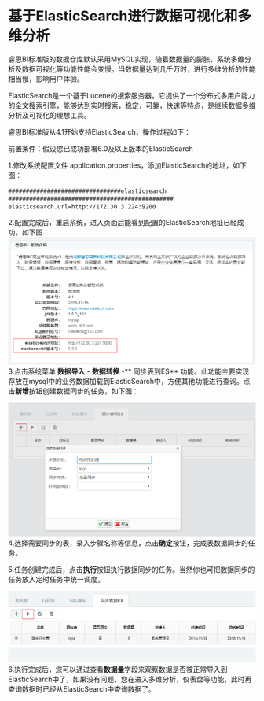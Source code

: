 # 基于ElasticSearch进行数据可视化和多维分析

睿思BI标准版的数据仓库默认采用MySQL实现，随着数据量的膨胀，系统多维分析及数据可视化等功能性能会变慢。当数据量达到几千万时，进行多维分析的性能相当慢，影响用户体验。

ElasticSearch是一个基于Lucene的搜索服务器。它提供了一个分布式多用户能力的全文搜索引擎，能够达到实时搜索，稳定，可靠，快速等特点，是继续数据多维分析及可视化的理想工具。

睿思BI标准版从4.1开始支持ElasticSearch，操作过程如下：

前置条件：假设您已成功部署6.0及以上版本的ElasticSearch

1.修改系统配置文件 application.properties，添加ElasticSearch的地址，如下图：

```
################################elasticsearch ###############################################
elasticsearch.url=http://172.30.3.224:9200
```

2.配置完成后，重启系统，进入页面后能看到配置的ElasticSearch地址已经成功，如下图：![](/assets/import445.png)3.点击系统菜单 **数据导入** - **数据转换** -** 同步表到ES** 功能。此功能主要实现存放在mysql中的业务数据加载到ElasticSearch中，方便其他功能进行查询。点击**新增**按钮创建数据同步的任务，如下图：

![](/assets/import447.png)4.选择需要同步的表，录入步骤名称等信息，点击**确定**按钮，完成表数据同步的任务。

5.任务创建完成后，点击**执行**按钮执行数据同步的任务。当然你也可把数据同步的任务放入定时任务中统一调度。

![](/assets/import448.png)6.执行完成后，您可以通过查看**数据量**字段来观察数据是否被正常导入到ElasticSearch中了，如果没有问题，您在进入多维分析，仪表盘等功能，此时再查询数据时已经从ElasticSearch中查询数据了。

